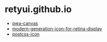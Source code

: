 # retyui.github.io

- [pwa-canvas](https://retyui.github.io/pwa-canvas/index.html)
- [modern-generation-icon-for-retina-display](https://retyui.github.io/modern-generation-icon-for-retina-display/)
- [postcss-icon](https://retyui.github.io/postcss-icon/)
